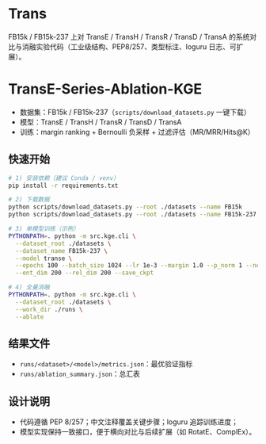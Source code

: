 # Trans
FB15k / FB15k-237 上对 TransE / TransH / TransR / TransD / TransA 的系统对比与消融实验代码（工业级结构、PEP8/257、类型标注、loguru 日志、可扩展）。

# TransE-Series-Ablation-KGE

- 数据集：FB15k / FB15k-237（`scripts/download_datasets.py` 一键下载）
- 模型：TransE / TransH / TransR / TransD / TransA
- 训练：margin ranking + Bernoulli 负采样 + 过滤评估（MR/MRR/Hits@K）

## 快速开始
```bash
# 1) 安装依赖（建议 Conda / venv）
pip install -r requirements.txt

# 2) 下载数据
python scripts/download_datasets.py --root ./datasets --name FB15k
python scripts/download_datasets.py --root ./datasets --name FB15k-237

# 3) 单模型训练（示例）
PYTHONPATH=. python -m src.kge.cli \
  --dataset_root ./datasets \
  --dataset_name FB15k-237 \
  --model transe \
  --epochs 100 --batch_size 1024 --lr 1e-3 --margin 1.0 --p_norm 1 --neg_ratio 1 \
  --ent_dim 200 --rel_dim 200 --save_ckpt

# 4) 全量消融
PYTHONPATH=. python -m src.kge.cli \
  --dataset_root ./datasets \
  --work_dir ./runs \
  --ablate
````

## 结果文件

* `runs/<dataset>/<model>/metrics.json`：最优验证指标
* `runs/ablation_summary.json`：总汇表

## 设计说明

* 代码遵循 PEP 8/257；中文注释覆盖关键步骤；loguru 追踪训练进度；
* 模型实现保持一致接口，便于横向对比与后续扩展（如 RotatE、ComplEx）。